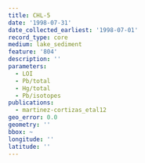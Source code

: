 ```yaml
---
title: CHL-5
date: '1998-07-31'
date_collected_earliest: '1998-07-01'
record_type: core
medium: lake_sediment
feature: '804'
description: ''
parameters:
  - LOI
  - Pb/total
  - Hg/total
  - Pb/isotopes
publications:
  - martinez-cortizas_etal12
geo_error: 0.0
geometry: ''
bbox: ~
longitude: ''
latitude: ''
---
```

